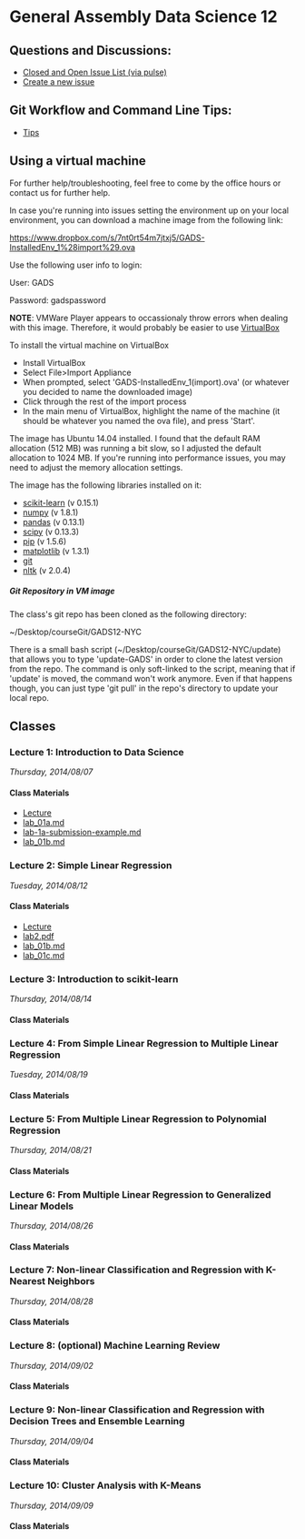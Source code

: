 # General Assembly Data Science 12


## Questions and Discussions:

* [Closed and Open Issue List (via pulse)](https://github.com/gavinmh/GADS12-NYC/pulse#closed-issues)
* [Create a new issue](https://github.com/gavinmh/GADS12-NYC/issues/new)

## Git Workflow and Command Line Tips:

* [Tips](https://github.com/gavinmh/GADS12-NYC/tree/master/tips)

Using a virtual machine
----

For further help/troubleshooting, feel free to come by the office hours or contact us for further help.

In case you're running into issues setting the environment up on your local environment, you can download a machine image from the following link: 

 https://www.dropbox.com/s/7nt0rt54m7jtxj5/GADS-InstalledEnv_1%28import%29.ova

Use the following user info to login: 

User: GADS

Password: gadspassword

**NOTE**: VMWare Player appears to occassionaly throw errors when dealing with this image.  Therefore, it would probably be easier to use [VirtualBox]

To install the virtual machine on VirtualBox

* Install VirtualBox
* Select File>Import Appliance
* When prompted, select 'GADS-InstalledEnv_1(import).ova' (or whatever you decided to name the downloaded image)
* Click through the rest of the import process
* In the main menu of VirtualBox, highlight the name of the machine (it should be whatever you named the ova file), and press 'Start'.

The image has Ubuntu 14.04 installed.  I found that the default RAM allocation (512 MB) was running a bit slow, so I adjusted the default allocation to 1024 MB.  If you're running into performance issues, you may need to adjust the memory allocation settings.

The image has the following libraries installed on it:

* [scikit-learn] (v 0.15.1)
* [numpy] (v 1.8.1)
* [pandas] (v 0.13.1)
* [scipy] (v 0.13.3)
* [pip] (v 1.5.6)
* [matplotlib] (v 1.3.1)
* [git]
* [nltk] (v 2.0.4)


#####  Git Repository in VM image

The class's git repo has been cloned as the following directory:

~/Desktop/courseGit/GADS12-NYC

There is a small bash script (~/Desktop/courseGit/GADS12-NYC/update) that allows you to type 'update-GADS' in order to clone the latest version from the repo.  The command is only soft-linked to the script, meaning that if 'update' is moved, the command won't work anymore.  Even if that happens though, you can just type 'git pull' in the repo's directory to update your local repo.


[scikit-learn]:http://scikit-learn.org/stable/
[numpy]:http://www.numpy.org/
[pandas]:http://pandas.pydata.org/
[scipy]:http://www.scipy.org/
[pip]:https://pypi.python.org/pypi/pip
[matplotlib]:http://matplotlib.org/
[git]:http://git-scm.com/
[nltk]:http://www.nltk.org/
[VirtualBox]:https://www.virtualbox.org/

## Classes

### Lecture 1: Introduction to Data Science
_Thursday, 2014/08/07_

#### Class Materials

* [Lecture](https://docs.google.com/presentation/d/1r2pWzZ3-ZvA4OiRVqTzDCSMj33RSI7_UrLn6kt9BZzQ/edit?usp=sharing)
* [lab_01a.md](https://github.com/gavinmh/GADS12-NYC/blob/master/lecture-1/lab-1a.md)
* [lab-1a-submission-example.md](https://github.com/gavinmh/GADS12-NYC/blob/master/lecture-1/lab-1a-submission-example.md)
* [lab_01b.md](https://github.com/gavinmh/GADS12-NYC/blob/master/lecture-1/lab-1b.md)


### Lecture 2: Simple Linear Regression
_Tuesday, 2014/08/12_

#### Class Materials

* [Lecture](https://docs.google.com/presentation/d/1b9bYZ9MIBqEmsJ3x5dBVlwxbSW-v0n-SazICmxh_iwU/edit?usp=sharing)
* [lab2.pdf](https://github.com/gavinmh/GADS12-NYC/blob/master/lecture-2/lab2.pdf)
* [lab_01b.md](https://github.com/gavinmh/GADS12-NYC/blob/master/lecture-2/lab-2b.md)
* [lab_01c.md](https://github.com/gavinmh/GADS12-NYC/blob/master/lecture-2/lab-2c.md)


### Lecture 3: Introduction to scikit-learn
_Thursday, 2014/08/14_

#### Class Materials


### Lecture 4: From Simple Linear Regression to Multiple Linear Regression
_Tuesday, 2014/08/19_

#### Class Materials


### Lecture 5: From Multiple Linear Regression to Polynomial Regression
_Thursday, 2014/08/21_

#### Class Materials


### Lecture 6: From Multiple Linear Regression to Generalized Linear Models
_Thursday, 2014/08/26_

#### Class Materials


### Lecture 7: Non-linear Classification and Regression with K-Nearest Neighbors
_Thursday, 2014/08/28_

#### Class Materials


### Lecture 8: (optional) Machine Learning Review
_Thursday, 2014/09/02_

#### Class Materials


### Lecture 9: Non-linear Classification and Regression with Decision Trees and Ensemble Learning
_Thursday, 2014/09/04_

#### Class Materials


### Lecture 10: Cluster Analysis with K-Means
_Thursday, 2014/09/09_

#### Class Materials

